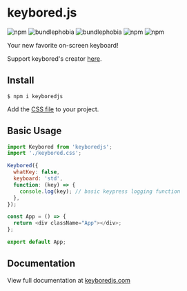# keybored.js

![npm](https://badgen.net/npm/v/keyboredjs)
![bundlephobia](https://badgen.net/bundlephobia/min/keyboredjs)
![bundlephobia](https://badgen.net/bundlephobia/minzip/keyboredjs)
![npm](https://badgen.net/npm/dependents/keyboredjs)
![npm](https://badgen.net/npm/dw/keyboredjs)

<p>Your new favorite on-screen keyboard!</p>
<p>Support keybored's creator <a href="https://www.buymeacoffee.com/loganliffick">here</a>.</p>

## Install

```
$ npm i keyboredjs
```

<p>Add the <a href="#">CSS file</a> to your project.</p>

## Basic Usage

```js
import Keybored from 'keyboredjs';
import './keybored.css';

Keybored({
  whatKey: false,
  keyboard: 'std',
  function: (key) => {
    console.log(key); // basic keypress logging function
  },
});

const App = () => {
  return <div className="App"></div>;
};

export default App;
```

## Documentation

<p>View full documentation at <a href="https://www.keyboredjs.com">keyboredjs.com</a></p>
